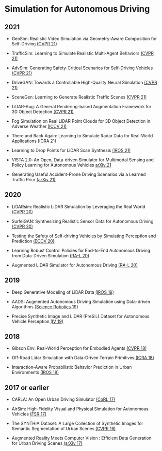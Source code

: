 # Simulation for Autonomous Driving

## 2021

- GeoSim: Realistic Video Simulation via Geometry-Aware Composition for Self-Driving [(CVPR 21)](https://openaccess.thecvf.com/content/CVPR2021/papers/Chen_GeoSim_Realistic_Video_Simulation_via_Geometry-Aware_Composition_for_Self-Driving_CVPR_2021_paper.pdf)

- TrafficSim: Learning to Simulate Realistic Multi-Agent Behaviors [(CVPR 21)](https://openaccess.thecvf.com/content/CVPR2021/papers/Suo_TrafficSim_Learning_To_Simulate_Realistic_Multi-Agent_Behaviors_CVPR_2021_paper.pdf)

- AdvSim: Generating Safety-Critical Scenarios for Self-Driving Vehicles [(CVPR 21)](https://openaccess.thecvf.com/content/CVPR2021/papers/Wang_AdvSim_Generating_Safety-Critical_Scenarios_for_Self-Driving_Vehicles_CVPR_2021_paper.pdf)

- DriveGAN: Towards a Controllable High-Quality Neural Simulation [(CVPR 21)](https://openaccess.thecvf.com/content/CVPR2021/papers/Kim_DriveGAN_Towards_a_Controllable_High-Quality_Neural_Simulation_CVPR_2021_paper.pdf)

- SceneGen: Learning to Generate Realistic Traffic Scenes [(CVPR 21)](https://openaccess.thecvf.com/content/CVPR2021/papers/Tan_SceneGen_Learning_To_Generate_Realistic_Traffic_Scenes_CVPR_2021_paper.pdf)

- LiDAR-Aug: A General Rendering-based Augmentation Framework for 3D Object Detection [(CVPR 21)](https://openaccess.thecvf.com/content/CVPR2021/papers/Fang_LiDAR-Aug_A_General_Rendering-Based_Augmentation_Framework_for_3D_Object_Detection_CVPR_2021_paper.pdf)

- Fog Simulation on Real LiDAR Point Clouds for 3D Object Detection in Adverse Weather [(ICCV 21)](https://openaccess.thecvf.com/content/ICCV2021/papers/Hahner_Fog_Simulation_on_Real_LiDAR_Point_Clouds_for_3D_Object_ICCV_2021_paper.pdf)

- There and Back Again: Learning to Simulate Radar Data for Real-World Applications [(ICRA 21)](https://ieeexplore.ieee.org/stamp/stamp.jsp?arnumber=9562111)

- Learning to Drop Points for LiDAR Scan Synthesis [(IROS 21)](https://arxiv.org/pdf/2102.11952.pdf)

- VISTA 2.0: An Open, Data-driven Simulator for Multimodal Sensing and Policy Learning for Autonomous Vehicles [arXiv 21](https://arxiv.org/pdf/2111.12083.pdf)

- Generating Useful Accident-Prone Driving Scenarios via a Learned Traffic Prior [(arXiv 21)](https://arxiv.org/pdf/2112.05077.pdf)

## 2020

- LiDARsim: Realistic LiDAR Simulation by Leveraging the Real World [(CVPR 20)](https://openaccess.thecvf.com/content_CVPR_2020/papers/Manivasagam_LiDARsim_Realistic_LiDAR_Simulation_by_Leveraging_the_Real_World_CVPR_2020_paper.pdf)

- SurfelGAN: Synthesizing Realistic Sensor Data for Autonomous Driving [(CVPR 20)](https://openaccess.thecvf.com/content_CVPR_2020/papers/Yang_SurfelGAN_Synthesizing_Realistic_Sensor_Data_for_Autonomous_Driving_CVPR_2020_paper.pdf)

- Testing the Safety of Self-driving Vehicles by Simulating Perception and Prediction [(ECCV 20)](https://arxiv.org/pdf/2008.06020.pdf)

- Learning Robust Control Policies for End-to-End Autonomous Driving from Data-Driven Simulation [(RA-L 20)](https://www.mit.edu/~amini/pubs/pdf/learning-in-simulation-vista.pdf)

- Augmented LiDAR Simulator for Autonomous Driving [(RA-L 20)](https://ieeexplore.ieee.org/stamp/stamp.jsp?arnumber=8972449)

## 2019

- Deep Generative Modeling of LiDAR Data [(IROS 19)](https://arxiv.org/pdf/1812.01180.pdf)

- AADS: Augmented Autonomous Driving Simulation using Data-driven Algorithms [(Science Robotics 19)](https://arxiv.org/pdf/1901.07849.pdf)

- Precise Synthetic Image and LiDAR (PreSIL) Dataset for Autonomous Vehicle Perception [(IV 19)](https://ieeexplore.ieee.org/stamp/stamp.jsp?arnumber=8813809)

## 2018

- Gibson Env: Real-World Perception for Embodied Agents [(CVPR 18)](https://arxiv.org/pdf/1808.10654.pdf)

- Off-Road Lidar Simulation with Data-Driven Terrain Primitives [(ICRA 18)](https://ieeexplore.ieee.org/stamp/stamp.jsp?arnumber=8461198)

- Interaction-Aware Probabilistic Behavior Prediction in Urban Environments [(IROS 18)](https://arxiv.org/pdf/1804.10467.pdf)

## 2017 or earlier

- CARLA: An Open Urban Driving Simulator [(CoRL 17)](https://arxiv.org/pdf/1711.03938.pdf)

- AirSim: High-Fidelity Visual and Physical Simulation for Autonomous Vehicles [(FSR 17)](https://arxiv.org/pdf/1705.05065.pdf)

- The SYNTHIA Dataset: A Large Collection of Synthetic Images for Semantic Segmentation of Urban Scenes [(CVPR 16)](https://www.cv-foundation.org/openaccess/content_cvpr_2016/papers/Ros_The_SYNTHIA_Dataset_CVPR_2016_paper.pdf)

- Augmented Reality Meets Computer Vision : Efficient Data Generation for Urban Driving Scenes [(arXiv 17)](https://arxiv.org/pdf/1708.01566.pdf)